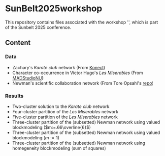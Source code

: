 # SunBelt2025workshop

This repository contains files associated with the workshop '', which is part of the Sunbelt 2025 conference.

## Content

### Data

- Zachary's *Karate club* network (From [Konect](http://konect.cc/networks/ucidata-zachary/))
- Character co-occurrence in Victor Hugo's *Les Miserables* (From [MADStudioNU](https://github.com/MADStudioNU/lesmiserables-character-network/blob/master/parsed_data/jean-complete-edge.csv))
- Newman's scientific collaboration network (From Tore Opsahl's [repo](https://toreopsahl.com/datasets/#newman2001)) 

### Results

- Two-cluster solution to the *Karate club* network
- Four-cluster partition of the *Les Miserables* network
- Five-cluster partition of the *Les Miserables* network
- Three-cluster partition of the (subsetted) Newman network using valued blockmodeling ($m:=.66\overline{6}$)
- Three-cluster partition of the (subsetted) Newman network using valued blockmodeling ($m:=1$)
- Three-cluster partition of the (subsetted) Newman network using homegeneity blockmodeling (sum of squares)
